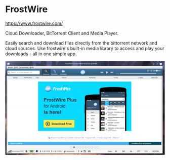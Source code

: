 # FrostWire

https://www.frostwire.com/

Cloud Downloader, BitTorrent Client and Media Player.

Easily search and download files directly from the bittorrent network and cloud sources. Use frostwire's built-in media library to access and play your downloads - all in one simple app.

![](preview.png)
